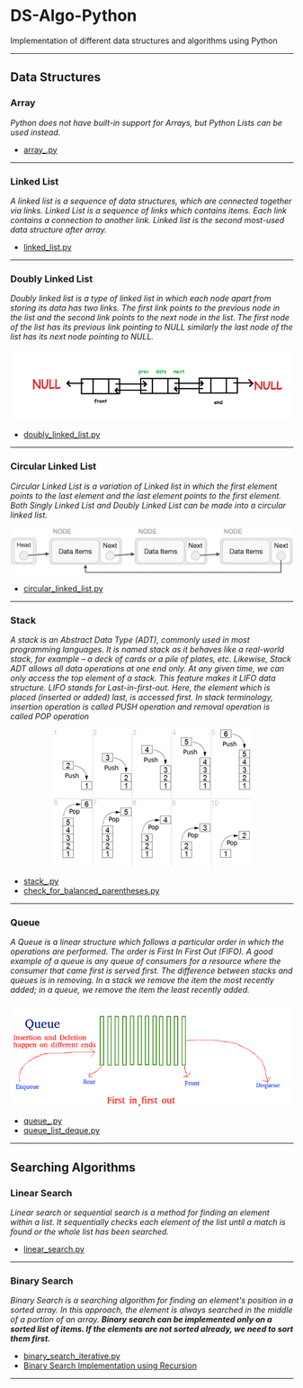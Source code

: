 # DS-Algo-Python
Implementation of different data structures and algorithms using Python

- - -

## Data Structures

### Array
*Python does not have built-in support for Arrays, but Python Lists can be used instead.*

- [array_.py](array_.py)

- - -

### Linked List
*A linked list is a sequence of data structures, which are connected together via links. Linked List is a sequence of links which contains items. Each link contains a connection to another link. Linked list is the second most-used data structure after array.*

- [linked_list.py](linked_list.py)

- - -

### Doubly Linked List
*Doubly linked list is a type of linked list in which each node apart from storing its data has two links. The first link points to the previous node in the list and the second link points to the next node in the list. The first node of the list has its previous link pointing to NULL similarly the last node of the list has its next node pointing to NULL.*

![Doubly Linked List](img/dll.jpg)

- [doubly_linked_list.py](doubly_linked_list.py)

- - -

### Circular Linked List
*Circular Linked List is a variation of Linked list in which the first element points to the last element and the last element points to the first element. Both Singly Linked List and Doubly Linked List can be made into a circular linked list.*

![Circular Linked List](img/singly_circular_linked_list.jpg)

- [circular_linked_list.py](circular_linked_list.py)

- - -

### Stack
*A stack is an Abstract Data Type (ADT), commonly used in most programming languages. It is named stack as it behaves like a real-world stack, for example – a deck of cards or a pile of plates, etc. Likewise, Stack ADT allows all data operations at one end only. At any given time, we can only access the top element of a stack. This feature makes it LIFO data structure. LIFO stands for Last-in-first-out. Here, the element which is placed (inserted or added) last, is accessed first. In stack terminology, insertion operation is called PUSH operation and removal operation is called POP operation*

<p align="center">
  <img src="img/stack.png">
</p>

- [stack_.py](stack_.py)
- [check_for_balanced_parentheses.py](check_for_balanced_parentheses.py)


- - -

### Queue
*A Queue is a linear structure which follows a particular order in which the operations are performed. The order is First In First Out (FIFO). A good example of a queue is any queue of consumers for a resource where the consumer that came first is served first. The difference between stacks and queues is in removing. In a stack we remove the item the most recently added; in a queue, we remove the item the least recently added.*

<p align="center">
  <img src="img/Queue.png">
</p>

- [queue_.py](queue_.py)
- [queue_list_deque.py](queue_list_deque.py)

- - -

## Searching Algorithms

### Linear Search

*Linear search or sequential search is a method for finding an element within a list. It sequentially checks each element of the list until a match is found or the whole list has been searched.*

- [linear_search.py](linear_search.py)

- - -

### Binary Search

*Binary Search is a searching algorithm for finding an element's position in a sorted array. In this approach, the element is always searched in the middle of a portion of an array. **Binary search can be implemented only on a sorted list of items. If the elements are not sorted already, we need to sort them first.***

- [binary_search_iterative.py](binary_search_iterative.py)
- [Binary Search Implementation using Recursion](binary_search_recursive.py)

- - -